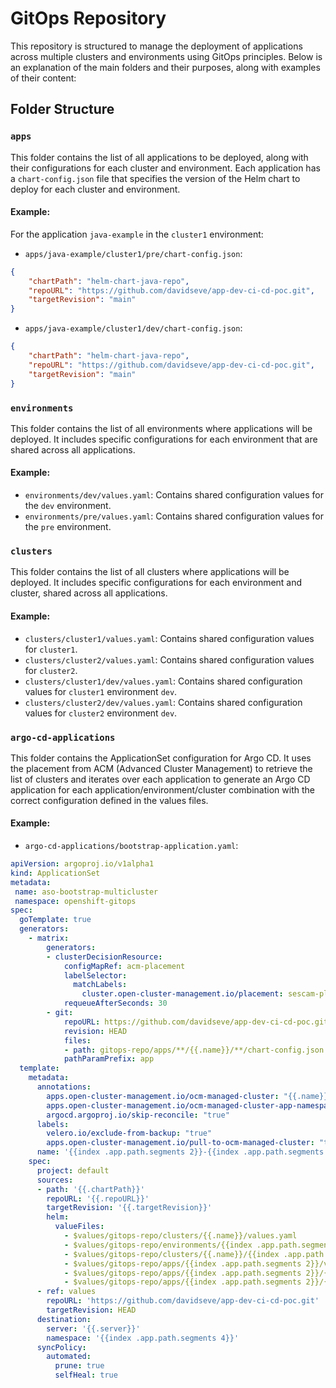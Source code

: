 # GitOps Repository

This repository is structured to manage the deployment of applications across multiple clusters and environments using GitOps principles. Below is an explanation of the main folders and their purposes, along with examples of their content:

## Folder Structure

### `apps`
This folder contains the list of all applications to be deployed, along with their configurations for each cluster and environment. Each application has a `chart-config.json` file that specifies the version of the Helm chart to deploy for each cluster and environment.

#### Example:
For the application `java-example` in the `cluster1` environment:
- `apps/java-example/cluster1/pre/chart-config.json`:
```json
{
    "chartPath": "helm-chart-java-repo",
    "repoURL": "https://github.com/davidseve/app-dev-ci-cd-poc.git",
    "targetRevision": "main"
}
```
- `apps/java-example/cluster1/dev/chart-config.json`:
```json
{
    "chartPath": "helm-chart-java-repo",
    "repoURL": "https://github.com/davidseve/app-dev-ci-cd-poc.git",
    "targetRevision": "main"
}
```

### `environments`
This folder contains the list of all environments where applications will be deployed. It includes specific configurations for each environment that are shared across all applications.

#### Example:
- `environments/dev/values.yaml`: Contains shared configuration values for the `dev` environment.
- `environments/pre/values.yaml`: Contains shared configuration values for the `pre` environment.

### `clusters`
This folder contains the list of all clusters where applications will be deployed. It includes specific configurations for each environment and cluster, shared across all applications.

#### Example:
- `clusters/cluster1/values.yaml`: Contains shared configuration values for `cluster1`.
- `clusters/cluster2/values.yaml`: Contains shared configuration values for `cluster2`.
- `clusters/cluster1/dev/values.yaml`: Contains shared configuration values for `cluster1` environment `dev`.
- `clusters/cluster2/dev/values.yaml`: Contains shared configuration values for `cluster2` environment `dev`.

### `argo-cd-applications`
This folder contains the ApplicationSet configuration for Argo CD. It uses the placement from ACM (Advanced Cluster Management) to retrieve the list of clusters and iterates over each application to generate an Argo CD application for each application/environment/cluster combination with the correct configuration defined in the values files.

#### Example:
- `argo-cd-applications/bootstrap-application.yaml`:
```yaml
apiVersion: argoproj.io/v1alpha1
kind: ApplicationSet
metadata:
 name: aso-bootstrap-multicluster
 namespace: openshift-gitops
spec:
  goTemplate: true
  generators:
    - matrix:
        generators: 
        - clusterDecisionResource:
            configMapRef: acm-placement
            labelSelector:
              matchLabels:
                cluster.open-cluster-management.io/placement: sescam-placement
            requeueAfterSeconds: 30                                  
        - git:
            repoURL: https://github.com/davidseve/app-dev-ci-cd-poc.git
            revision: HEAD
            files:
            - path: gitops-repo/apps/**/{{.name}}/**/chart-config.json
            pathParamPrefix: app   
  template:
    metadata:
      annotations:
        apps.open-cluster-management.io/ocm-managed-cluster: "{{.name}}"
        apps.open-cluster-management.io/ocm-managed-cluster-app-namespace: "openshift-gitops"
        argocd.argoproj.io/skip-reconcile: "true"
      labels:
        velero.io/exclude-from-backup: "true"
        apps.open-cluster-management.io/pull-to-ocm-managed-cluster: "true"
      name: '{{index .app.path.segments 2}}-{{index .app.path.segments 4}}-{{.name}}'
    spec:
      project: default
      sources:
      - path: '{{.chartPath}}'
        repoURL: '{{.repoURL}}'
        targetRevision: '{{.targetRevision}}'
        helm:
          valueFiles:
            - $values/gitops-repo/clusters/{{.name}}/values.yaml
            - $values/gitops-repo/environments/{{index .app.path.segments 4}}/values.yaml          
            - $values/gitops-repo/clusters/{{.name}}/{{index .app.path.segments 4}}/values.yaml
            - $values/gitops-repo/apps/{{index .app.path.segments 2}}/values.yaml            
            - $values/gitops-repo/apps/{{index .app.path.segments 2}}/{{.name}}/values.yaml
            - $values/gitops-repo/apps/{{index .app.path.segments 2}}/{{.name}}/{{index .app.path.segments 4}}/values.yaml          
      - ref: values
        repoURL: 'https://github.com/davidseve/app-dev-ci-cd-poc.git'
        targetRevision: HEAD
      destination:
        server: '{{.server}}'
        namespace: '{{index .app.path.segments 4}}'
      syncPolicy:
        automated:
          prune: true
          selfHeal: true
```
